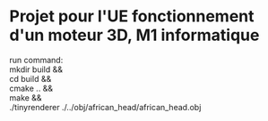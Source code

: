 # Projet pour l'UE fonctionnement d'un moteur 3D, M1 informatique

run command:  
  mkdir build &&   
  cd build &&   
  cmake .. &&  
  make &&  
  ./tinyrenderer ./../obj/african_head/african_head.obj
